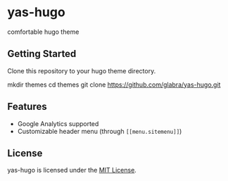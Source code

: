 # yas-hugo
comfortable hugo theme

## Getting Started
Clone this repository to your hugo theme directory.

mkdir themes
cd themes
git clone https://github.com/glabra/yas-hugo.git

## Features
- Google Analytics supported
- Customizable header menu (through `[[menu.sitemenu]]`)

## License
yas-hugo is licensed under the [MIT License](LICENSE).

